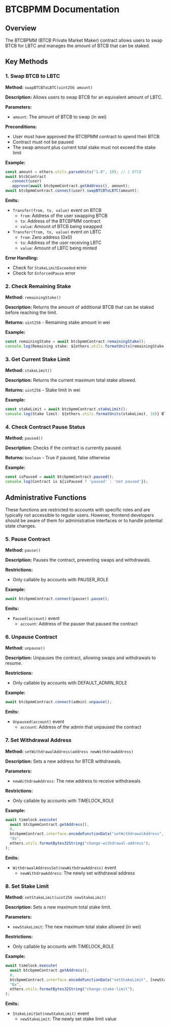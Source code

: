 # BTCBPMM Documentation

## Overview

The BTCBPMM (BTCB Private Market Maker) contract allows users to swap BTCB for LBTC and manages the amount of BTCB that can be staked.

## Key Methods

### 1. Swap BTCB to LBTC

**Method:** `swapBTCBToLBTC(uint256 amount)`

**Description:** Allows users to swap BTCB for an equivalent amount of LBTC.

**Parameters:**

- `amount`: The amount of BTCB to swap (in wei)

**Preconditions:**

- User must have approved the BTCBPMM contract to spend their BTCB
- Contract must not be paused
- The swap amount plus current total stake must not exceed the stake limit

**Example:**

```javascript
const amount = ethers.utils.parseUnits("1.0", 18); // 1 BTCB
await btcbContract
  .connect(user)
  .approve(await btcbpmmContract.getAddress(), amount);
await btcbpmmContract.connect(user).swapBTCBToLBTC(amount);
```

**Emits:**

- `Transfer(from, to, value)` event on BTCB
  - `from`: Address of the user swapping BTCB
  - `to`: Address of the BTCBPMM contract
  - `value`: Amount of BTCB being swapped
- `Transfer(from, to, value)` event on LBTC
  - `from`: Zero address (0x0)
  - `to`: Address of the user receiving LBTC
  - `value`: Amount of LBTC being minted

**Error Handling:**

- Check for `StakeLimitExceeded` error
- Check for `EnforcedPause` error

### 2. Check Remaining Stake

**Method:** `remainingStake()`

**Description:** Returns the amount of additional BTCB that can be staked before reaching the limit.

**Returns:** `uint256` - Remaining stake amount in wei

**Example:**

```javascript
const remainingStake = await btcbpmmContract.remainingStake();
console.log(Remaining stake: ${ethers.utils.formatUnits(remainingStake, 18)} BTCB);
```

### 3. Get Current Stake Limit

**Method:** `stakeLimit()`

**Description:** Returns the current maximum total stake allowed.

**Returns:** `uint256` - Stake limit in wei

**Example:**

```javascript
const stakeLimit = await btcbpmmContract.stakeLimit();
console.log(Stake limit: ${ethers.utils.formatUnits(stakeLimit, 18)} BTCB);
```

### 4. Check Contract Pause Status

**Method:** `paused()`

**Description:** Checks if the contract is currently paused.

**Returns:** `boolean` - True if paused, false otherwise

**Example:**

```javascript
const isPaused = await btcbpmmContract.paused();
console.log(Contract is ${isPaused ? 'paused' : 'not paused'});
```

## Administrative Functions

These functions are restricted to accounts with specific roles and are typically not accessible to regular users. However, frontend developers should be aware of them for administrative interfaces or to handle potential state changes.

### 5. Pause Contract

**Method:** `pause()`

**Description:** Pauses the contract, preventing swaps and withdrawals.

**Restrictions:**

- Only callable by accounts with PAUSER_ROLE

**Example:**

```javascript
await btcbpmmContract.connect(pauser).pause();
```

**Emits:**

- `Paused(account)` event
  - `account`: Address of the pauser that paused the contract

### 6. Unpause Contract

**Method:** `unpause()`

**Description:** Unpauses the contract, allowing swaps and withdrawals to resume.

**Restrictions:**

- Only callable by accounts with DEFAULT_ADMIN_ROLE

**Example:**

```javascript
await btcbpmmContract.connect(admin).unpause();
```

**Emits:**

- `Unpaused(account)` event
  - `account`: Address of the admin that unpaused the contract

### 7. Set Withdrawal Address

**Method:** `setWithdrawalAddress(address newWithdrawAddress)`

**Description:** Sets a new address for BTCB withdrawals.

**Parameters:**

- `newWithdrawAddress`: The new address to receive withdrawals

**Restrictions:**

- Only callable by accounts with TIMELOCK_ROLE

**Example:**

```javascript
await timelock.execute(
  await btcbpmmContract.getAddress(),
  0,
  btcbpmmContract.interface.encodeFunctionData("setWithdrawalAddress", [newWithdrawAddress]),
  "0x",
  ethers.utils.formatBytes32String("change-withdrawal-address");
);
```

**Emits:**

- `WithdrawalAddressSet(newWithdrawAddress)` event
  - `newWithdrawAddress`: The newly set withdrawal address

### 8. Set Stake Limit

**Method:** `setStakeLimit(uint256 newStakeLimit)`

**Description:** Sets a new maximum total stake limit.

**Parameters:**

- `newStakeLimit`: The new maximum total stake allowed (in wei)

**Restrictions:**

- Only callable by accounts with TIMELOCK_ROLE

**Example:**

```javascript
await timelock.execute(
  await btcbpmmContract.getAddress(),
  0,
  btcbpmmContract.interface.encodeFunctionData("setStakeLimit", [newStakeLimit]),
  "0x",
  ethers.utils.formatBytes32String("change-stake-limit");
);
```

**Emits:**

- `StakeLimitSet(newStakeLimit)` event
  - `newStakeLimit`: The newly set stake limit value
